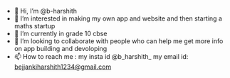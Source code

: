 - 👋 Hi, I’m @b-harshith
- 👀 I’m interested in making my own app and website and then starting a maths startup
- 🌱 I’m currently in grade 10 cbse 
- 💞️ I’m looking to collaborate with people who can help me get more info on app building and devoloping
- 📫 How to reach me : my insta id @b_harshith_ my email id: bejjankiharshith1234@gmail.com

<!---
b-harshith/b-harshith is a ✨ special ✨ repository because its `README.md` (this file) appears on your GitHub profile.
You can click the Preview link to take a look at your changes.
--->
